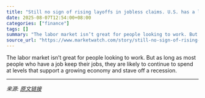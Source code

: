 ```yaml
---
title: "Still no sign of rising layoffs in jobless claims. U.S. has a low-hire, low-fire labor market."
date: 2025-08-07T12:54:00+08:00
categories: ["finance"]
tags: []
summary: "The labor market isn’t great for people looking to work. But as long as most people who have a job keep their jobs, they are likely to continue to spend at levels that support a growing economy and st"
source_url: "https://www.marketwatch.com/story/still-no-sign-of-rising-layoffs-in-jobless-claims-u-s-has-a-low-hire-low-fire-labor-market-20319685?mod=mw_rss_topstories"
---
```


The labor market isn’t great for people looking to work. But as long as most people who have a job keep their jobs, they are likely to continue to spend at levels that support a growing economy and stave off a recession.

---

*来源: [原文链接](https://www.marketwatch.com/story/still-no-sign-of-rising-layoffs-in-jobless-claims-u-s-has-a-low-hire-low-fire-labor-market-20319685?mod=mw_rss_topstories)*
